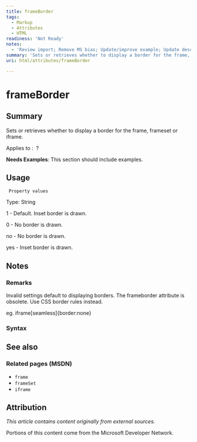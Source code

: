 ```yaml
---
title: frameBorder
tags:
  - Markup
  - Attributes
  - HTML
readiness: 'Not Ready'
notes:
  - 'Review import; Remove MS bias; Update/improve example; Update descriptions; Fix lists & compatibility info'
summary: 'Sets or retrieves whether to display a border for the frame, frameset or iframe.'
uri: html/attributes/frameBorder

---
```

# frameBorder

## Summary

Sets or retrieves whether to display a border for the frame, frameset or iframe.

Applies to
:    ?

**Needs Examples**: This section should include examples.

## Usage

     Property values

Type: String

1 - Default. Inset border is drawn.

0 - No border is drawn.

no - No border is drawn.

yes - Inset border is drawn.

## Notes

### Remarks

Invalid settings default to displaying borders. The frameborder attribute is obsolete. Use CSS border rules instead.

eg. iframe[seamless]{border:none}

### Syntax

## See also

### Related pages (MSDN)

-   `frame`
-   `frameSet`
-   `iframe`

## Attribution

*This article contains content originally from external sources.*

Portions of this content come from the Microsoft Developer Network.

